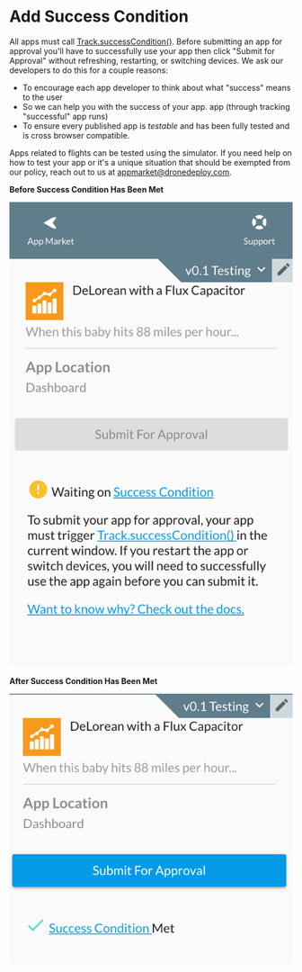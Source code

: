 # Add Success Condition

All apps must call [Track.successCondition()](https://developer-docs.dronedeploy.com/app-platform/api-overview/track#track.successcondition). Before submitting an app for approval you'll have to successfully use your app then click "Submit for Approval" without refreshing, restarting, or switching devices. We ask our developers to do this for a couple reasons:

* To encourage each app developer to think about what "success" means to the user
* So we can help you with the success of your app.  app (through tracking "successful" app runs)
* To ensure every published app is _testable_ and has been fully tested and is cross browser compatible.

Apps related to flights can be tested using the simulator. If you need help on how to test your app or it's a unique situation that should be exempted from our policy, reach out to us at appmarket@dronedeploy.com.

**Before Success Condition Has Been Met**

![](<../../../.gitbook/assets/Screen Shot 2017-03-07 at 7.40.51 PM (1).png>)

**After Success Condition Has Been Met**

![](<../../../.gitbook/assets/Screen Shot 2017-03-07 at 8.19.49 PM.png>)
